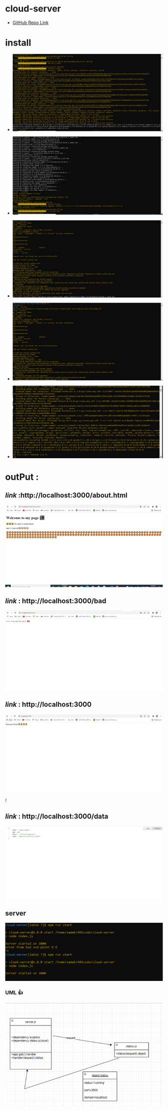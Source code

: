 # cloud-server

* [GitHub Repo Link](https://github.com/samahhamed227/cloud-server)

# install
* ![](img/1.PNG)

* ![](img/2.PNG)

* ![](img/3.PNG)

* ![](img/4.PNG)

* ![](img/5.PNG)


#  outPut :
## ***link*** :http://localhost:3000/about.html
![](img/6.PNG)
## ***link*** : http://localhost:3000/bad
![](img/7.PNG)
## ***link*** : http://localhost:3000

![](img/8.PNG)

!

## ***link*** : http://localhost:3000/data
![](img/10.PNG)

## server
![](img/9.PNG)

### UML 👍
![](img/diag.png)